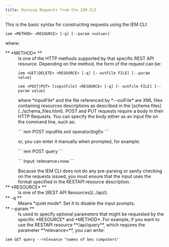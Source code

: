 ```yaml
---
title: Running Requests from the IEM CLI
---
```

This is the basic syntax for constructing requests using the IEM CLI:

```
iem <METHOD> <RESOURCE> [-q] [--param <value>]
```

where:
<dl>
   <dt>** *METHOD* **</dt>
   <dd>Is one of the HTTP methods supported by that specific REST API resource. Depending on the method, the form of the request can be:
   <p>
   
```
iem <GET|DELETE> <RESOURCE> [-q] [--outFile FILE] [--param value]
```  

```  
iem <POST|PUT> [inputFile] <RESOURCE> [-q] [--outFile FILE] [--param value]
```   

</p>
       where *inputFile* and the file referenced by *--outFile* are XML files containing resources descriptions as described in the [schema files](../schema_files.html). POST and PUT requests require a body in their HTTP Requests. You can specify the body either as an input file on the command line, such as:
<p>
```   
iem POST inputfile.xml operator/bigfix   
```
</p>
       or, you can enter it manually when prompted, for example:
<p>
```   
iem POST query
```
</p><p>
```
Input: relevance=now   
```
</p>
       Because the IEM CLI does not do any pre-parsing or sanity checking on the requests issued, you must ensure that the input uses the format specified in the RESTAPI resource description.
   </dd>
   <dt>** *RESOURCE* **</dt>
   <dd>Is one of the [REST API Resources](../api/).</dd>
   <dt>** -q **</dt>
   <dd>Means *quiet mode*. Set it to disable the input prompts.
   <dt>** --param **</dt>
   <dd>Is used to specify optional parameters that might be requested by the specific *RESOURCE* and *METHOD*. For example,
    if you want to use the RESTAPI resource **/api/query**, which requires the parameter **relevance=<relevance_expression>**, 
	 you can write:</dd>
</dl>

```
iem GET query --relevance "names of bes computers"
```
